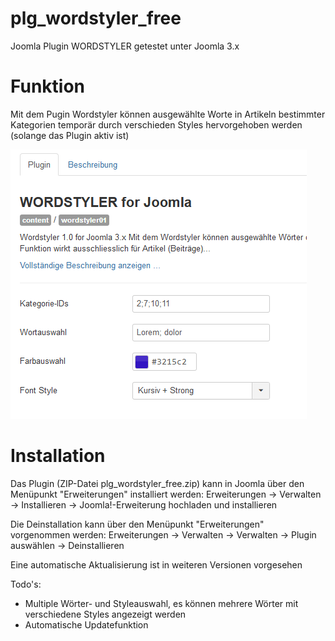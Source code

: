 # plg_wordstyler_free
Joomla Plugin WORDSTYLER getestet unter Joomla 3.x

# Funktion

Mit dem Pugin Wordstyler können ausgewählte Worte in Artikeln bestimmter Kategorien temporär durch verschieden Styles hervorgehoben werden (solange das Plugin aktiv ist) 

<p><img src="parameter.PNG" alt="Wordstyler Param" style="max-width:100%"></p>

# Installation
Das Plugin (ZIP-Datei plg_wordstyler_free.zip)  kann in Joomla über den Menüpunkt "Erweiterungen" installiert werden: 
Erweiterungen -> Verwalten -> Installieren -> Joomla!-Erweiterung hochladen und installieren 

Die Deinstallation kann über den Menüpunkt "Erweiterungen" vorgenommen werden:
Erweiterungen -> Verwalten -> Verwalten -> Plugin auswählen -> Deinstallieren

Eine automatische Aktualisierung ist in weiteren Versionen vorgesehen

Todo's:

- Multiple Wörter- und Styleauswahl, es können mehrere Wörter mit verschiedene Styles angezeigt werden
- Automatische Updatefunktion 
